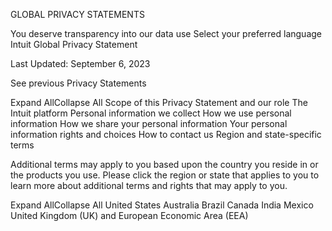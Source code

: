 GLOBAL PRIVACY STATEMENTS

You deserve transparency into our data use
Select your preferred language
Intuit Global Privacy Statement

Last Updated: September 6, 2023

See previous Privacy Statements






Expand AllCollapse All
Scope of this Privacy Statement and our role
The Intuit platform
Personal information we collect
How we use personal information
How we share your personal information
Your personal information rights and choices
How to contact us
Region and state-specific terms

Additional terms may apply to you based upon the country you reside in or the products you use. Please click the region or state that applies to you to learn more about additional terms and rights that may apply to you.




Expand AllCollapse All
United States
Australia
Brazil
Canada
India
Mexico
United Kingdom (UK) and European Economic Area (EEA)